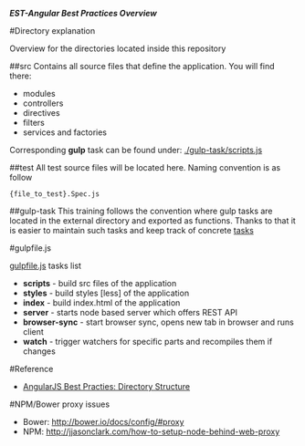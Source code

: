 ***EST-Angular Best Practices Overview***

#Directory explanation

Overview for the directories located inside this repository

##src
Contains all source files that define the application.
You will find there:

* modules
* controllers
* directives
* filters
* services and factories

Corresponding **gulp** task can be found under: [./gulp-task/scripts.js](./gulp-tasks/script.js)

##test
All test source files will be located here.
Naming convention is as follow

    {file_to_test}.Spec.js

##gulp-task
This training follows the convention where gulp tasks
are located in the external directory and exported as functions.
Thanks to that it is easier to maintain such tasks and keep
track of concrete [tasks](https://github.com/gulpjs/gulp/blob/master/docs/getting-started.md)

#gulpfile.js

[gulpfile.js](./gulpfile.js) tasks list
* **scripts** - build src files of the application
* **styles** - build styles [less] of the application
* **index** - build index.html of the application
* **server** - starts node based server which offers REST API
* **browser-sync** - start browser sync, opens new tab in browser and runs client
* **watch** - trigger watchers for specific parts and recompiles them if changes

#Reference
* [AngularJS Best Practies: Directory Structure](https://scotch.io/tutorials/angularjs-best-practices-directory-structure)

#NPM/Bower proxy issues

* Bower: http://bower.io/docs/config/#proxy
* NPM: http://jjasonclark.com/how-to-setup-node-behind-web-proxy
